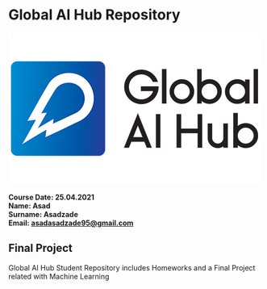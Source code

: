 # **Global AI Hub Repository**

<img src = "Images/logo.png">

**Course Date: 25.04.2021** <br>
**Name: Asad** <br>
**Surname: Asadzade** <br>
**Email: asadasadzade95@gmail.com** <br>

<h2> Final Project </h2>

Global AI Hub Student Repository includes Homeworks and a Final Project related with Machine Learning 

